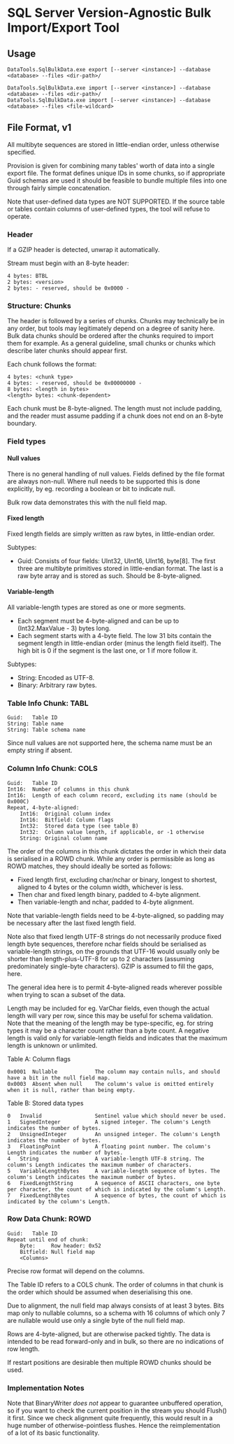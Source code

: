 ﻿# SQL Server Version-Agnostic Bulk Import/Export Tool

## Usage

    DataTools.SqlBulkData.exe export [--server <instance>] --database <database> --files <dir-path>/

    DataTools.SqlBulkData.exe import [--server <instance>] --database <database> --files <dir-path>/
    DataTools.SqlBulkData.exe import [--server <instance>] --database <database> --files <file-wildcard>

## File Format, v1

All multibyte sequences are stored in little-endian order, unless otherwise
specified.

Provision is given for combining many tables' worth of data into a single
export file. The format defines unique IDs in some chunks, so if appropriate
Guid schemas are used it should be feasible to bundle multiple files into one
through fairly simple concatenation.

Note that user-defined data types are NOT SUPPORTED. If the source table or
tables contain columns of user-defined types, the tool will refuse to operate.

### Header

If a GZIP header is detected, unwrap it automatically.

Stream must begin with an 8-byte header:

    4 bytes: BTBL
    2 bytes: <version>
    2 bytes: - reserved, should be 0x0000 -

### Structure: Chunks

The header is followed by a series of chunks. Chunks may technically be in any
order, but tools may legitimately depend on a degree of sanity here. Bulk data
chunks should be ordered after the chunks required to import them for example.
As a general guideline, small chunks or chunks which describe later chunks
should appear first.

Each chunk follows the format:

    4 bytes: <chunk type>
    4 bytes: - reserved, should be 0x00000000 -
    8 bytes: <length in bytes>
    <length> bytes: <chunk-dependent>

Each chunk must be 8-byte-aligned. The length must not include padding, and
the reader must assume padding if a chunk does not end on an 8-byte boundary.

### Field types

#### Null values

There is no general handling of null values. Fields defined by the file
format are always non-null. Where null needs to be supported this is done
explicitly, by eg. recording a boolean or bit to indicate null.

Bulk row data demonstrates this with the null field map.

#### Fixed length

Fixed length fields are simply written as raw bytes, in little-endian order.

Subtypes:
* Guid: Consists of four fields: UInt32, UInt16, UInt16, byte[8]. The first
  three are multibyte primitives stored in little-endian format. The last is
  a raw byte array and is stored as such. Should be 8-byte-aligned.

#### Variable-length

All variable-length types are stored as one or more segments.
* Each segment must be 4-byte-aligned and can be up to (Int32.MaxValue - 3)
  bytes long.
* Each segment starts with a 4-byte field. The low 31 bits contain the segment
  length in little-endian order (minus the length field itself). The high bit
  is 0 if the segment is the last one, or 1 if more follow it.

Subtypes:
* String: Encoded as UTF-8.
* Binary: Arbitrary raw bytes.

### Table Info Chunk: TABL

    Guid:   Table ID
    String: Table name
    String: Table schema name

Since null values are not supported here, the schema name must be an empty
string if absent.

### Column Info Chunk: COLS

    Guid:   Table ID
    Int16:  Number of columns in this chunk
    Int16:  Length of each column record, excluding its name (should be 0x000C)
    Repeat, 4-byte-aligned:
        Int16:  Original column index
        Int16:  Bitfield: Column flags
        Int32:  Stored data type (see table B)
        Int32:  Column value length, if applicable, or -1 otherwise
        String: Original column name

The order of the columns in this chunk dictates the order in which their data
is serialised in a ROWD chunk. While any order is permissible as long as ROWD
matches, they should ideally be sorted as follows:

* Fixed length first, excluding char/nchar or binary, longest to shortest,
  aligned to 4 bytes or the column width, whichever is less.
* Then char and fixed length binary, padded to 4-byte alignment.
* Then variable-length and nchar, padded to 4-byte alignment.

Note that variable-length fields need to be 4-byte-aligned, so padding may be
necessary after the last fixed length field.

Note also that fixed length UTF-8 strings do not necessarily produce fixed 
length byte sequences, therefore nchar fields should be serialised as
variable-length strings, on the grounds that UTF-16 would usually only be
shorter than length-plus-UTF-8 for up to 2 characters (assuming predominately
single-byte characters). GZIP is assumed to fill the gaps, here.

The general idea here is to permit 4-byte-aligned reads wherever possible when
trying to scan a subset of the data.

Length may be included for eg. VarChar fields, even though the actual length
will vary per row, since this may be useful for schema validation. Note that
the meaning of the length may be type-specific, eg. for string types it may
be a character count rather than a byte count.
A negative length is valid only for variable-length fields and indicates
that the maximum length is unknown or unlimited.

Table A: Column flags

    0x0001  Nullable            The column may contain nulls, and should have a bit in the null field map.
    0x0003  Absent when null    The column's value is omitted entirely when it is null, rather than being empty.


Table B: Stored data types

    0   Invalid                 Sentinel value which should never be used.
    1   SignedInteger           A signed integer. The column's Length indicates the number of bytes.
    2   UnsignedInteger         An unsigned integer. The column's Length indicates the number of bytes.
    3   FloatingPoint           A floating point number. The column's Length indicates the number of bytes.
    4   String                  A variable-length UTF-8 string. The column's Length indicates the maximum number of characters.
    5   VariableLengthBytes     A variable-length sequence of bytes. The column's Length indicates the maximum number of bytes.
    6   FixedLengthString       A sequence of ASCII characters, one byte per character, the count of which is indicated by the column's Length.
    7   FixedLengthBytes        A sequence of bytes, the count of which is indicated by the column's Length.

### Row Data Chunk: ROWD

    Guid:   Table ID
    Repeat until end of chunk:
        Byte:     Row header: 0x52
        Bitfield: Null field map
        <Columns>

Precise row format will depend on the columns.

The Table ID refers to a COLS chunk. The order of columns in that chunk is
the order which should be assumed when deserialising this one.

Due to alignment, the null field map always consists of at least 3 bytes. Bits
map only to nullable columns, so a schema with 16 columns of which only 7 are
nullable would use only a single byte of the null field map.

Rows are 4-byte-aligned, but are otherwise packed tightly. The data is
intended to be read forward-only and in bulk, so there are no indications of
row length.

If restart positions are desirable then multiple ROWD chunks should be used.

### Implementation Notes

Note that BinaryWriter *does not* appear to guarantee unbuffered operation, so
if you want to check the current position in the stream you should Flush() it
first. Since we check alignment quite frequently, this would result in a huge
number of otherwise-pointless flushes. Hence the reimplementation of a lot of
its basic functionality.

